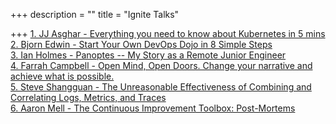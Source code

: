 +++
description = ""
title = "Ignite Talks"

+++
<a href="https://devopsdays.org/events/2019-dallas/program/jj-asghar/">1. JJ Asghar - Everything you need to know about Kubernetes in 5 mins</a><br>
<a href="https://devopsdays.org/events/2019-dallas/program/bjorn-edwin/">2. Bjorn Edwin - Start Your Own DevOps Dojo in 8 Simple Steps</a><br>
<a href="https://devopsdays.org/events/2019-dallas/program/ian-holmes/">3. Ian Holmes - Panoptes -- My Story as a Remote Junior Engineer</a><br>
<a href="https://devopsdays.org/events/2019-dallas/speakers/farrah-campbell/">4. Farrah Campbell - Open Mind, Open Doors. Change your narrative and achieve what is possible.</a><br>
<a href="https://devopsdays.org/events/2019-dallas/program/steve-shangguan/">5. Steve Shangguan - The Unreasonable Effectiveness of Combining and Correlating Logs, Metrics, and Traces</a><br>
<a href="https://devopsdays.org/events/2019-dallas/program/aaron-mell/">6. Aaron Mell - The Continuous Improvement Toolbox: Post-Mortems</a><br>